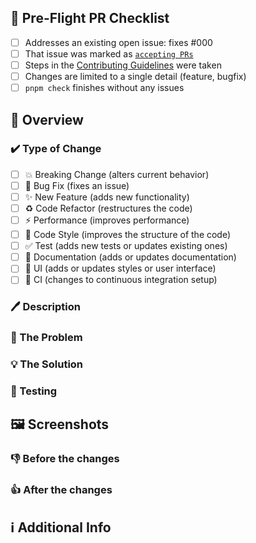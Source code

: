 <!--
👋 Hi, thanks for sending a Pull Request to `astrorepo`! 💖
-->

## 🔶 Pre-Flight PR Checklist

<!--
Please fill out all fields below and make sure each item is true and [x] checked.
Otherwise we may not be able to review your PR.
-->

- [ ] Addresses an existing open issue: fixes #000
- [ ] That issue was marked as [`accepting PRs`](https://github.com/astrochemx/astrorepo/issues?q=is%3Aopen+is%3Aissue+label%3A%22accepting+prs%22)
- [ ] Steps in the [Contributing Guidelines](https://github.com/astrochemx/astrorepo/blob/main/.github/CONTRIBUTING.md) were taken
- [ ] Changes are limited to a single detail (feature, bugfix)
- [ ] `pnpm check` finishes without any issues

## 📝 Overview

### ✔️ Type of Change

<!--
Put an 'x' in all boxes that apply
-->

- [ ] 💥 Breaking Change (alters current behavior)
- [ ] 🐛 Bug Fix (fixes an issue)
- [ ] ✨ New Feature (adds new functionality)
- [ ] ♻️ Code Refactor (restructures the code)
- [ ] ⚡️ Performance (improves performance)
- [ ] 🎨 Code Style (improves the structure of the code)
- [ ] ✅ Test (adds new tests or updates existing ones)
- [ ] 📝 Documentation (adds or updates documentation)
- [ ] 💄 UI (adds or updates styles or user interface)
- [ ] 👷 CI (changes to continuous integration setup)

### 🖊️ Description

<!--
Description of what is changed and how the code change does that.
-->

### 🧐 The Problem

### 💡 The Solution

### 🧪 Testing

## 🖼️ Screenshots

<!--
For style or UI changes, add screenshots here.
-->

### 👎 Before the changes

### 👍 After the changes

## ℹ️ Additional Info

<!--
Add any additional notes for reviewers.
-->

